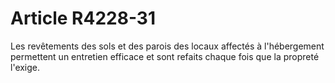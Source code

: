 # Article R4228-31

  
Les revêtements des sols et des parois des locaux affectés à l'hébergement permettent un entretien efficace et sont refaits chaque fois que la propreté l'exige.